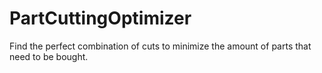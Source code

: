 # PartCuttingOptimizer
Find the perfect combination of cuts to minimize the amount of parts that need to be bought.
